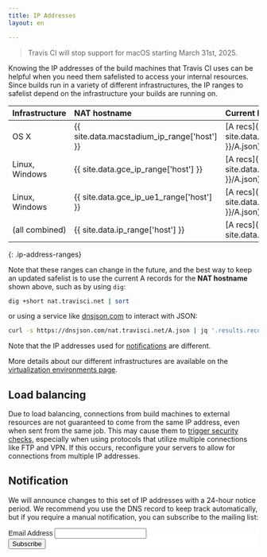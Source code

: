 ```yaml
---
title: IP Addresses
layout: en

---
```

<blockquote class="beta">
  <p>
    Travis CI will stop support for macOS starting March 31st, 2025.
  </p>
</blockquote>

Knowing the IP addresses of the build machines that Travis CI uses can be helpful
when you need them safelisted to access your internal resources. Since builds
run in a variety of different infrastructures, the IP ranges to safelist depend
on the infrastructure your builds are running on.

| Infrastructure | NAT hostname                                | Current DNS                                                                      | Last recorded IPs                                               |
|:---------------|:--------------------------------------------|:---------------------------------------------------------------------------------|:----------------------------------------------------------------|
| OS X           | {{ site.data.macstadium_ip_range['host'] }} | [A recs](https://dnsjson.com/{{ site.data.macstadium_ip_range['host'] }}/A.json) | `{{ site.data.macstadium_ip_range['ip_range'] | join: "` `" }}` |
| Linux, Windows | {{ site.data.gce_ip_range['host'] }}        | [A recs](https://dnsjson.com/{{ site.data.gce_ip_range['host'] }}/A.json)        | `{{ site.data.gce_ip_range['ip_range'] | join: "`, `" }}`       |
| Linux, Windows | {{ site.data.gce_ip_ue1_range['host'] }}        | [A recs](https://dnsjson.com/{{ site.data.gce_ip_ue1_range['host'] }}/A.json)        | `{{ site.data.gce_ip_ue1_range['ip_range'] | join: "`, `" }}`       |
| (all combined) | {{ site.data.ip_range['host'] }}            | [A recs](https://dnsjson.com/{{ site.data.ip_range['host'] }}/A.json)            | (sum of all above)                                              |
{: .ip-address-ranges}

Note that these ranges can change in the future, and the best way to keep an
updated safelist is to use the current A records for the **NAT hostname** shown
above, such as by using `dig`:

``` bash
dig +short nat.travisci.net | sort
```

or using a service like [dnsjson.com](https://dnsjson.com) to interact with
JSON:

``` bash
curl -s https://dnsjson.com/nat.travisci.net/A.json | jq '.results.records|sort'
```

Note that the IP addresses used for [notifications](/user/notifications/) are
different.

More details about our different infrastructures are available on the
[virtualization environments
page](/user/reference/overview/#virtualization-environments).

## Load balancing

Due to load balancing, connections from build machines to external resources are not guaranteed to come from the same IP address, even when sent from the same job.
This may cause them to [trigger security checks](https://docs.travis-ci.com/user/common-build-problems/#ftpsmtpother-protocol-do-not-work), especially when using protocols that utilize multiple connections like FTP and VPN.
If this occurs, reconfigure your servers to allow for connections from multiple IP addresses.

## Notification

We will announce changes to this set of IP addresses with a 24-hour notice period. We recommend you use the DNS record to keep track automatically, but if you require a manual notification, you can subscribe to the mailing list:

<!-- Begin Mailchimp Signup Form -->
<link href="//cdn-images.mailchimp.com/embedcode/classic-10_7.css" rel="stylesheet" type="text/css">
<style type="text/css">
	#mc_embed_signup{background:#fff; clear:left; font:14px Helvetica,Arial,sans-serif; }
	/* Add your own Mailchimp form style overrides in your site stylesheet or in this style block.
	   We recommend moving this block and the preceding CSS link to the HEAD of your HTML file. */
</style>
<div id="mc_embed_signup">
<form action="https://travis-ci.us7.list-manage.com/subscribe/post?u=8ce724a4c9af4dace663cd39c&amp;id=8760e616bf" method="post" id="mc-embedded-subscribe-form" name="mc-embedded-subscribe-form" class="validate" target="_blank" novalidate>
    <div id="mc_embed_signup_scroll">

<div class="mc-field-group">
	<label for="mce-EMAIL">Email Address </label>
	<input type="email" value="" name="EMAIL" class="required email" id="mce-EMAIL">
</div>
	<div id="mce-responses" class="clear">
		<div class="response" id="mce-error-response" style="display:none"></div>
		<div class="response" id="mce-success-response" style="display:none"></div>
	</div>    <!-- real people should not fill this in and expect good things - do not remove this or risk form bot signups-->
    <div style="position: absolute; left: -5000px;" aria-hidden="true"><input type="text" name="b_8ce724a4c9af4dace663cd39c_8760e616bf" tabindex="-1" value=""></div>
    <div class="clear"><input type="submit" value="Subscribe" name="subscribe" id="mc-embedded-subscribe" class="button"></div>
    </div>
</form>
</div>
<!--End mc_embed_signup-->
